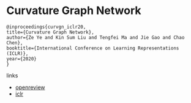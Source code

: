 # Curvature Graph Network

```
@inproceedings{curvgn_iclr20,
title={Curvature Graph Network},
author={Ze Ye and Kin Sum Liu and Tengfei Ma and Jie Gao and Chao Chen},
booktitle={International Conference on Learning Representations (ICLR)},
year={2020}
}
```

links
- [openreview](https://openreview.net/forum?id=BylEqnVFDB)
- [iclr](https://iclr.cc/virtual_2020/poster_BylEqnVFDB.html)
